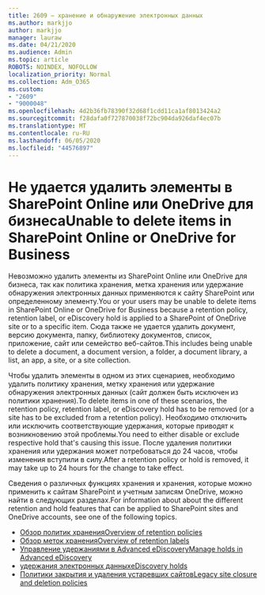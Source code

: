```yaml
---
title: 2609 — хранение и обнаружение электронных данных
ms.author: markjjo
author: markjjo
manager: lauraw
ms.date: 04/21/2020
ms.audience: Admin
ms.topic: article
ROBOTS: NOINDEX, NOFOLLOW
localization_priority: Normal
ms.collection: Adm_O365
ms.custom:
- "2609"
- "9000048"
ms.openlocfilehash: 4d2b36fb78390f32d68f1cdd11ca1af8013424a2
ms.sourcegitcommit: f28dafa0f727870038f72bc904da926daf4ec07b
ms.translationtype: MT
ms.contentlocale: ru-RU
ms.lasthandoff: 06/05/2020
ms.locfileid: "44576897"
---
```

# <a name="unable-to-delete-items-in-sharepoint-online-or-onedrive-for-business"></a><span data-ttu-id="3a620-102">Не удается удалить элементы в SharePoint Online или OneDrive для бизнеса</span><span class="sxs-lookup"><span data-stu-id="3a620-102">Unable to delete items in SharePoint Online or OneDrive for Business</span></span>

<span data-ttu-id="3a620-103">Невозможно удалить элементы из SharePoint Online или OneDrive для бизнеса, так как политика хранения, метка хранения или удержание обнаружения электронных данных применяются к сайту SharePoint или определенному элементу.</span><span class="sxs-lookup"><span data-stu-id="3a620-103">You or your users may be unable to delete items in SharePoint Online or OneDrive for Business because a retention policy, retention label, or eDiscovery hold is applied to a SharePoint of OneDrive site or to a specific item.</span></span> <span data-ttu-id="3a620-104">Сюда также не удается удалить документ, версию документа, папку, библиотеку документов, список, приложение, сайт или семейство веб-сайтов.</span><span class="sxs-lookup"><span data-stu-id="3a620-104">This includes being unable to delete a document, a document version, a folder, a document library, a list, an app, a site, or a site collection.</span></span> 

<span data-ttu-id="3a620-105">Чтобы удалить элементы в одном из этих сценариев, необходимо удалить политику хранения, метку хранения или удержание обнаружения электронных данных (сайт должен быть исключен из политики хранения).</span><span class="sxs-lookup"><span data-stu-id="3a620-105">To delete items in one of these scenarios, the retention policy, retention label, or eDiscovery hold has to be removed (or a site has to be excluded from a retention policy).</span></span> <span data-ttu-id="3a620-106">Необходимо отключить или исключить соответствующие удержания, которые приводят к возникновению этой проблемы.</span><span class="sxs-lookup"><span data-stu-id="3a620-106">You need to either disable or exclude respective hold that's causing this issue.</span></span> <span data-ttu-id="3a620-107">После удаления политики хранения или удержания может потребоваться до 24 часов, чтобы изменения вступили в силу.</span><span class="sxs-lookup"><span data-stu-id="3a620-107">After a retention policy or hold is removed, it may take up to 24 hours for the change to take effect.</span></span> 

<span data-ttu-id="3a620-108">Сведения о различных функциях хранения и хранения, которые можно применить к сайтам SharePoint и учетным записям OneDrive, можно найти в следующих разделах.</span><span class="sxs-lookup"><span data-stu-id="3a620-108">For information about about the different retention and hold features that can be applied to SharePoint sites and OneDrive accounts, see one of the following topics.</span></span>

- [<span data-ttu-id="3a620-109">Обзор политик хранения</span><span class="sxs-lookup"><span data-stu-id="3a620-109">Overview of retention policies</span></span>](https://docs.microsoft.com/microsoft-365/compliance/retention-policies)
- [<span data-ttu-id="3a620-110">Обзор меток хранения</span><span class="sxs-lookup"><span data-stu-id="3a620-110">Overview of retention labels</span></span>](https://docs.microsoft.com/microsoft-365/compliance/labels)
- [<span data-ttu-id="3a620-111">Управление удержаниями в Advanced eDiscovery</span><span class="sxs-lookup"><span data-stu-id="3a620-111">Manage holds in Advanced eDiscovery</span></span>](https://docs.microsoft.com/microsoft-365/compliance/managing-holds)
- [<span data-ttu-id="3a620-112">удержания электронных данных</span><span class="sxs-lookup"><span data-stu-id="3a620-112">eDiscovery holds</span></span>](https://docs.microsoft.com/microsoft-365/compliance/ediscovery-cases#step-4-place-content-locations-on-hold)
- [<span data-ttu-id="3a620-113">Политики закрытия и удаления устаревших сайтов</span><span class="sxs-lookup"><span data-stu-id="3a620-113">Legacy site closure and deletion policies</span></span>](https://support.office.com/article/Use-policies-for-site-closure-and-deletion-A8280D82-27FD-48C5-9ADF-8A5431208BA5)